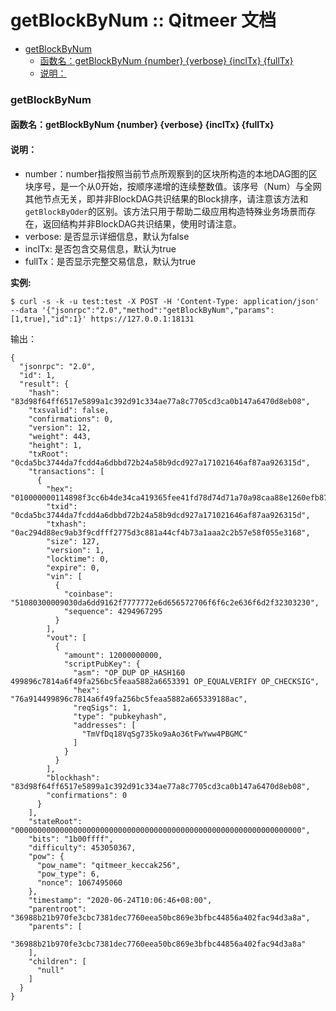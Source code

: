 # getBlockByNum :: Qitmeer 文档

* [getBlockByNum](broken-reference)
  * [函数名：getBlockByNum {number} {verbose} {inclTx} {fullTx}](broken-reference)
  * [说明：](broken-reference)

### getBlockByNum <a href="#getblockbynum" id="getblockbynum"></a>

#### 函数名：getBlockByNum {number} {verbose} {inclTx} {fullTx} <a href="#han-shu-ming-getblockbynumnumberverboseincltxfulltx" id="han-shu-ming-getblockbynumnumberverboseincltxfulltx"></a>

#### 说明： <a href="#shuo-ming" id="shuo-ming"></a>

* number：number指按照当前节点所观察到的区块所构造的本地DAG图的区块序号，是一个从0开始，按顺序递增的连续整数值。该序号（Num）与全网其他节点无关，即并非BlockDAG共识结果的Block排序，请注意该方法和`getBlockByOder`的区别。该方法只用于帮助二级应用构造特殊业务场景而存在，返回结构并非BlockDAG共识结果，使用时请注意。
* verbose: 是否显示详细信息，默认为false
* inclTx: 是否包含交易信息，默认为true
* fullTx：是否显示完整交易信息，默认为true

**实例:**

```
$ curl -s -k -u test:test -X POST -H 'Content-Type: application/json' --data '{"jsonrpc":"2.0","method":"getBlockByNum","params":[1,true],"id":1}' https://127.0.0.1:18131
```

输出：

```
{
  "jsonrpc": "2.0",
  "id": 1,
  "result": {
    "hash": "83d98f64ff6517e5899a1c392d91c334ae77a8c7705cd3ca0b147a6470d8eb08",
    "txsvalid": false,
    "confirmations": 0,
    "version": 12,
    "weight": 443,
    "height": 1,
    "txRoot": "0cda5bc3744da7fcdd4a6dbbd72b24a58b9dcd927a171021646af87aa926315d",
    "transactions": [
      {
        "hex": "010000000114898f3cc6b4de34ca419365fee41fd78d74d71a70a98caa88e1260efb876a79ffffffffffffffff01007841cb020000001976a914499896c7814a6f49fa256bc5feaa5882a665339188ac000000000000000000000000012151080300009030da6dd9162f7777772e6d656572706f6f6c2e636f6d2f32303230",
        "txid": "0cda5bc3744da7fcdd4a6dbbd72b24a58b9dcd927a171021646af87aa926315d",
        "txhash": "0ac294d88ec9ab3f9cdfff2775d3c881a44cf4b73a1aaa2c2b57e58f055e3168",
        "size": 127,
        "version": 1,
        "locktime": 0,
        "expire": 0,
        "vin": [
          {
            "coinbase": "51080300009030da6dd9162f7777772e6d656572706f6f6c2e636f6d2f32303230",
            "sequence": 4294967295
          }
        ],
        "vout": [
          {
            "amount": 12000000000,
            "scriptPubKey": {
              "asm": "OP_DUP OP_HASH160 499896c7814a6f49fa256bc5feaa5882a6653391 OP_EQUALVERIFY OP_CHECKSIG",
              "hex": "76a914499896c7814a6f49fa256bc5feaa5882a665339188ac",
              "reqSigs": 1,
              "type": "pubkeyhash",
              "addresses": [
                "TmVfDq18VqSg735ko9aAo36tFwYww4PBGMC"
              ]
            }
          }
        ],
        "blockhash": "83d98f64ff6517e5899a1c392d91c334ae77a8c7705cd3ca0b147a6470d8eb08",
        "confirmations": 0
      }
    ],
    "stateRoot": "0000000000000000000000000000000000000000000000000000000000000000",
    "bits": "1b00ffff",
    "difficulty": 453050367,
    "pow": {
      "pow_name": "qitmeer_keccak256",
      "pow_type": 6,
      "nonce": 1067495060
    },
    "timestamp": "2020-06-24T10:06:46+08:00",
    "parentroot": "36988b21b970fe3cbc7381dec7760eea50bc869e3bfbc44856a402fac94d3a8a",
    "parents": [
      "36988b21b970fe3cbc7381dec7760eea50bc869e3bfbc44856a402fac94d3a8a"
    ],
    "children": [
      "null"
    ]
  }
}
```
